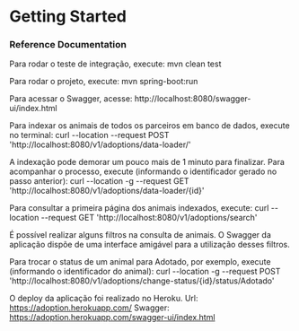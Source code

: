# Getting Started

### Reference Documentation
Para rodar o teste de integração, execute: mvn clean test

Para rodar o projeto, execute: mvn spring-boot:run

Para acessar o Swagger, acesse: http://localhost:8080/swagger-ui/index.html

Para indexar os animais de todos os parceiros em banco de dados, execute no terminal: curl --location --request POST 'http://localhost:8080/v1/adoptions/data-loader/'

A indexação pode demorar um pouco mais de 1 minuto para finalizar. Para acompanhar o processo, execute (informando o identificador gerado no passo anterior): curl --location -g --request GET 'http://localhost:8080/v1/adoptions/data-loader/{id}'

Para consultar a primeira página dos animais indexados, execute: curl --location --request GET 'http://localhost:8080/v1/adoptions/search'

É possível realizar alguns filtros na consulta de animais. O Swagger da aplicação dispõe de uma interface amigável para a utilização desses filtros.

Para trocar o status de um animal para Adotado, por exemplo, execute (informando o identificador do animal): curl --location -g --request POST 'http://localhost:8080/v1/adoptions/change-status/{id}/status/Adotado'

O deploy da aplicação foi realizado no Heroku.
Url: https://adoption.herokuapp.com/
Swagger: https://adoption.herokuapp.com/swagger-ui/index.html